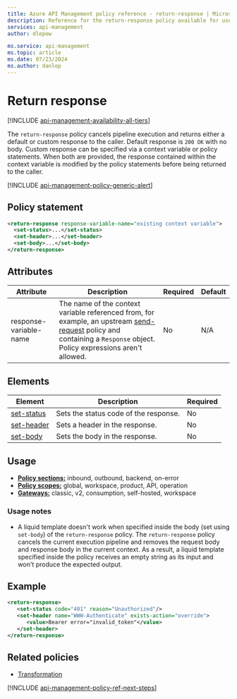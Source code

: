 ```yaml
---
title: Azure API Management policy reference - return-response | Microsoft Docs
description: Reference for the return-response policy available for use in Azure API Management. Provides policy usage, settings, and examples.
services: api-management
author: dlepow

ms.service: api-management
ms.topic: article
ms.date: 07/23/2024
ms.author: danlep
---
```


# Return response

[!INCLUDE [api-management-availability-all-tiers](../../includes/api-management-availability-all-tiers.md)]

The `return-response` policy cancels pipeline execution and returns either a default or custom response to the caller. Default response is `200 OK` with no body. Custom response can be specified via a context variable or policy statements. When both are provided, the response contained within the context variable is modified by the policy statements before being returned to the caller.

[!INCLUDE [api-management-policy-generic-alert](../../includes/api-management-policy-generic-alert.md)]

## Policy statement

```xml
<return-response response-variable-name="existing context variable">
  <set-status>...</set-status>
  <set-header>...</set-header>
  <set-body>...</set-body>
</return-response>
```

## Attributes

|  Attribute              | Description                                                                                                                                                                          | Required  | Default |
| ---------------------- | ------------------------------------------------------------------------------------------------------------------------------------------------------------------------------------ | --------- | ---- |
| response-variable-name | The name of the context variable referenced from, for example, an upstream [send-request](send-request-policy.md) policy and containing a `Response` object. Policy expressions aren't allowed. | No | N/A |

## Elements

| Element         | Description                                                                               | Required |
| --------------- | ----------------------------------------------------------------------------------------- | -------- |
| [set-status](set-status-policy.md)      | Sets the status code of the response.           | No       |
| [set-header](set-header-policy.md)      | Sets a header in the response. | No       |
| [set-body](set-body-policy.md)        | Sets the body in the response.         | No       |

## Usage

- [**Policy sections:**](./api-management-howto-policies.md#sections) inbound, outbound, backend, on-error
- [**Policy scopes:**](./api-management-howto-policies.md#scopes) global, workspace, product, API, operation
-  [**Gateways:**](api-management-gateways-overview.md) classic, v2, consumption, self-hosted, workspace

### Usage notes

- A liquid template doesn't work when specified inside the body (set using `set-body`) of the `return-response` policy. The `return-response` policy cancels the current execution pipeline and removes the request body and response body in the current context. As a result, a liquid template specified inside the policy receives an empty string as its input and won't produce the expected output.  

## Example

```xml
<return-response>
   <set-status code="401" reason="Unauthorized"/>
   <set-header name="WWW-Authenticate" exists-action="override">
      <value>Bearer error="invalid_token"</value>
   </set-header>
</return-response>
```

## Related policies

* [Transformation](api-management-policies.md#transformation)

[!INCLUDE [api-management-policy-ref-next-steps](../../includes/api-management-policy-ref-next-steps.md)]
